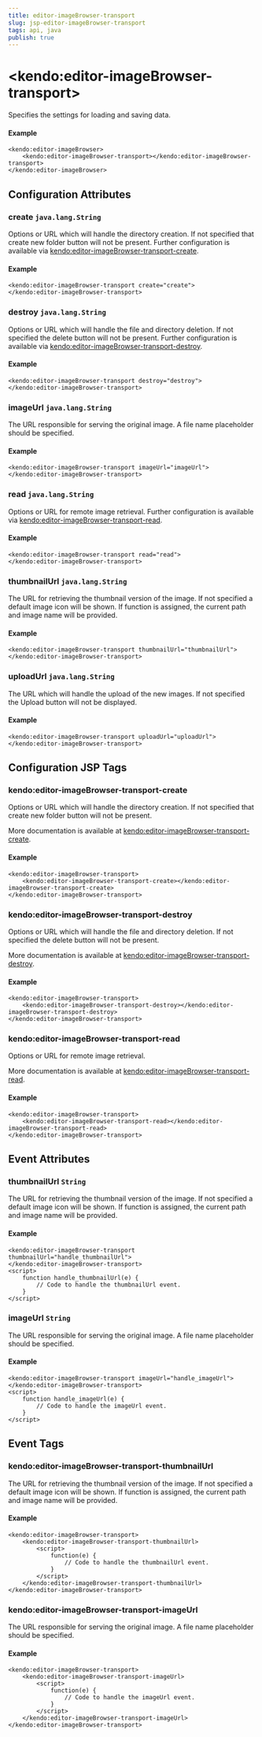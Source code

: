 ```yaml
---
title: editor-imageBrowser-transport
slug: jsp-editor-imageBrowser-transport
tags: api, java
publish: true
---
```


# \<kendo:editor-imageBrowser-transport\>

Specifies the settings for loading and saving data.

#### Example
    <kendo:editor-imageBrowser>
        <kendo:editor-imageBrowser-transport></kendo:editor-imageBrowser-transport>
    </kendo:editor-imageBrowser>

## Configuration Attributes

### create `java.lang.String`

Options or URL which will handle the directory creation. If not specified that create new folder button will not be present. Further configuration is available via [kendo:editor-imageBrowser-transport-create](#kendo-editor-imageBrowser-transport-create). 

#### Example
    <kendo:editor-imageBrowser-transport create="create">
    </kendo:editor-imageBrowser-transport>

### destroy `java.lang.String`

Options or URL which will handle the file and directory deletion. If not specified the delete button will not be present. Further configuration is available via [kendo:editor-imageBrowser-transport-destroy](#kendo-editor-imageBrowser-transport-destroy). 

#### Example
    <kendo:editor-imageBrowser-transport destroy="destroy">
    </kendo:editor-imageBrowser-transport>

### imageUrl `java.lang.String`

The URL responsible for serving the original image. A file name placeholder should be specified.

#### Example
    <kendo:editor-imageBrowser-transport imageUrl="imageUrl">
    </kendo:editor-imageBrowser-transport>

### read `java.lang.String`

Options or URL for remote image retrieval. Further configuration is available via [kendo:editor-imageBrowser-transport-read](#kendo-editor-imageBrowser-transport-read). 

#### Example
    <kendo:editor-imageBrowser-transport read="read">
    </kendo:editor-imageBrowser-transport>

### thumbnailUrl `java.lang.String`

The URL for retrieving the thumbnail version of the image. If not specified a default image icon will be shown.
If function is assigned, the current path and image name will be provided.

#### Example
    <kendo:editor-imageBrowser-transport thumbnailUrl="thumbnailUrl">
    </kendo:editor-imageBrowser-transport>

### uploadUrl `java.lang.String`

The URL which will handle the upload of the new images. If not specified the Upload button will not be displayed.

#### Example
    <kendo:editor-imageBrowser-transport uploadUrl="uploadUrl">
    </kendo:editor-imageBrowser-transport>


##  Configuration JSP Tags

### kendo:editor-imageBrowser-transport-create

Options or URL which will handle the directory creation. If not specified that create new folder button will not be present.

More documentation is available at [kendo:editor-imageBrowser-transport-create](editor/imagebrowser-transport-create).

#### Example

    <kendo:editor-imageBrowser-transport>
        <kendo:editor-imageBrowser-transport-create></kendo:editor-imageBrowser-transport-create>
    </kendo:editor-imageBrowser-transport>

### kendo:editor-imageBrowser-transport-destroy

Options or URL which will handle the file and directory deletion. If not specified the delete button will not be present.

More documentation is available at [kendo:editor-imageBrowser-transport-destroy](editor/imagebrowser-transport-destroy).

#### Example

    <kendo:editor-imageBrowser-transport>
        <kendo:editor-imageBrowser-transport-destroy></kendo:editor-imageBrowser-transport-destroy>
    </kendo:editor-imageBrowser-transport>

### kendo:editor-imageBrowser-transport-read

Options or URL for remote image retrieval.

More documentation is available at [kendo:editor-imageBrowser-transport-read](editor/imagebrowser-transport-read).

#### Example

    <kendo:editor-imageBrowser-transport>
        <kendo:editor-imageBrowser-transport-read></kendo:editor-imageBrowser-transport-read>
    </kendo:editor-imageBrowser-transport>


## Event Attributes

### thumbnailUrl `String`

The URL for retrieving the thumbnail version of the image. If not specified a default image icon will be shown.
If function is assigned, the current path and image name will be provided.


#### Example
    <kendo:editor-imageBrowser-transport thumbnailUrl="handle_thumbnailUrl">
    </kendo:editor-imageBrowser-transport>
    <script>
        function handle_thumbnailUrl(e) {
            // Code to handle the thumbnailUrl event.
        }
    </script>

### imageUrl `String`

The URL responsible for serving the original image. A file name placeholder should be specified.


#### Example
    <kendo:editor-imageBrowser-transport imageUrl="handle_imageUrl">
    </kendo:editor-imageBrowser-transport>
    <script>
        function handle_imageUrl(e) {
            // Code to handle the imageUrl event.
        }
    </script>

## Event Tags

### kendo:editor-imageBrowser-transport-thumbnailUrl

The URL for retrieving the thumbnail version of the image. If not specified a default image icon will be shown.
If function is assigned, the current path and image name will be provided.


#### Example
    <kendo:editor-imageBrowser-transport>
        <kendo:editor-imageBrowser-transport-thumbnailUrl>
            <script>
                function(e) {
                    // Code to handle the thumbnailUrl event.
                }
            </script>
        </kendo:editor-imageBrowser-transport-thumbnailUrl>
    </kendo:editor-imageBrowser-transport>

### kendo:editor-imageBrowser-transport-imageUrl

The URL responsible for serving the original image. A file name placeholder should be specified.


#### Example
    <kendo:editor-imageBrowser-transport>
        <kendo:editor-imageBrowser-transport-imageUrl>
            <script>
                function(e) {
                    // Code to handle the imageUrl event.
                }
            </script>
        </kendo:editor-imageBrowser-transport-imageUrl>
    </kendo:editor-imageBrowser-transport>

